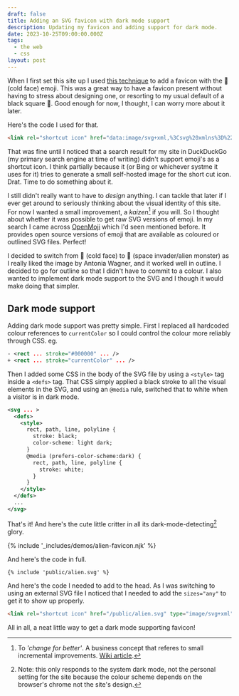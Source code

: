 ```yaml
---
draft: false
title: Adding an SVG favicon with dark mode support
description: Updating my favicon and adding support for dark mode.
date: 2023-10-25T09:00:00.000Z
tags:
  - the web
  - css
layout: post
---
```


When I first set this site up I used [this technique](https://css-tricks.com/emoji-as-a-favicon/) to add a favicon with the 🥶 (cold face) emoji. This was a great way to have a favicon present without having to stress about designing one, or resorting to my usual default of a black square 🥱. Good enough for now, I thought, I can worry more about it later.

Here's the code I used for that.

```html
<link rel="shortcut icon" href="data:image/svg+xml,%3Csvg%20xmlns%3D%22http%3A%2F%2Fwww.w3.org%2F2000%2Fsvg%22%20viewBox%3D%220%200%20100%20100%22%3E%3Ctext%20y%3D%22.9em%22%20font-size%3D%2290%22%3E%F0%9F%A5%B6%3C%2Ftext%3E%3C%2Fsvg%3E" type="image/svg+xml">
```

That was fine until I noticed that a search result for my site in DuckDuckGo (my primary search engine at time of writing) didn't support emoji's as a shortcut icon. I think partially because it (or Bing or whichever systme it uses for it) tries to generate a small self-hosted image for the short cut icon. Drat. Time to do something about it.

I still didn't really want to have to _design_ anything. I can tackle that later if I ever get around to seriously thinking about the visual identity of this site. For now I wanted a small improvement, a _kaizen_[^1] if you will. So I thought about whether it was possible to get raw SVG versions of emoji. In my search I came across [OpenMoji](https://openmoji.org/) which I'd seen mentioned before. It provides open source versions of emoji that are available as coloured or outlined SVG files. Perfect!

I decided to switch from 🥶 (cold face) to 👾 (space invader/alien monster) as I really liked the image by Antonia Wagner, and it worked well in outline. I decided to go for outline so that I didn't have to commit to a colour. I also wanted to implement dark mode support to the SVG and I though it would make doing that simpler.

## Dark mode support

Adding dark mode support was pretty simple. First I replaced all hardcoded colour references to `currentColor` so I could control the colour more reliably through CSS. eg.

```svg
- <rect ... stroke="#000000" ... />
+ <rect ... stroke="currentColor" ... />
```

Then I added some CSS in the body of the SVG file by using a `<style>` tag inside a `<defs>` tag. That CSS simply applied a black stroke to all the visual elements in the SVG, and using an `@media` rule, switched that to white when a visitor is in dark mode.

```svg
<svg ... >
  <defs>
    <style>
      rect, path, line, polyline {
        stroke: black;
        color-scheme: light dark;
      }
      @media (prefers-color-scheme:dark) {
        rect, path, line, polyline {
          stroke: white;
        }
      }
    </style>
  </defs>
  ...
</svg>
```

That's it! And here's the cute little critter in all its dark-mode-detecting[^2] glory.

{% include '_includes/demos/alien-favicon.njk' %}

And here's the code in full.

```svg
{% include 'public/alien.svg' %}
```

And here's the code I needed to add to the head. As I was switching to using an external SVG file I noticed that I needed to add the `sizes="any"` to get it to show up properly.

```html
<link rel="shortcut icon" href="/public/alien.svg" type="image/svg+xml" sizes="any">
```

All in all, a neat little way to get a dark mode supporting favicon!


[^1]: To _'change for better'_. A business concept that referes to small incremental improvements. [Wiki article](https://en.wikipedia.org/wiki/Kaizen).
[^2]: Note: this only responds to the system dark mode, not the personal setting for the site because the colour scheme depends on the browser's chrome not the site's design.
